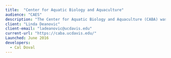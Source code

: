 ```yaml
---
title:  "Center for Aquatic Biology and Aquaculture"
audience: "CAES"
description: "The Center for Aquatic Biology and Aquaculture (CABA) was established to provide leadership, focus, and support to University of California Davis researchers in addressing problems associated with California’s cultured and wild aquatic biological resources."
client: "Linda Deanovic"
client-email: "ladeanovic@ucdavis.edu"
current-url: "https://caba.ucdavis.edu/"
Launched: June 2016
developers:
  - Cal Doval
---
```

